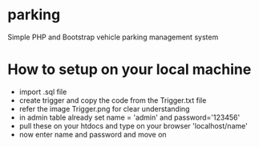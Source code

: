 # parking
 Simple PHP and Bootstrap vehicle parking management system

# How to setup on your local machine
<ul>
	<li>import .sql file</li>
	<li>create trigger and copy the code from the Trigger.txt file</li>
	<li>refer the image Trigger.png for clear understanding</li>
	<li>in admin table already set name = 'admin' and password='123456'</li>
	<li>pull these on your htdocs and type on your browser 'localhost/name'</li>
	<li>now enter name and password and move on</li>
</ul>

